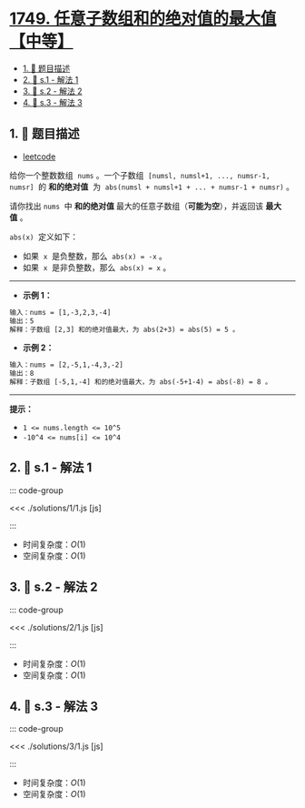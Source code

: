 # [1749. 任意子数组和的绝对值的最大值【中等】](https://github.com/tnotesjs/TNotes.leetcode/tree/main/notes/1749.%20%E4%BB%BB%E6%84%8F%E5%AD%90%E6%95%B0%E7%BB%84%E5%92%8C%E7%9A%84%E7%BB%9D%E5%AF%B9%E5%80%BC%E7%9A%84%E6%9C%80%E5%A4%A7%E5%80%BC%E3%80%90%E4%B8%AD%E7%AD%89%E3%80%91)

<!-- region:toc -->

- [1. 📝 题目描述](#1--题目描述)
- [2. 🎯 s.1 - 解法 1](#2--s1---解法-1)
- [3. 🎯 s.2 - 解法 2](#3--s2---解法-2)
- [4. 🎯 s.3 - 解法 3](#4--s3---解法-3)

<!-- endregion:toc -->

## 1. 📝 题目描述

- [leetcode](https://leetcode.cn/problems/maximum-absolute-sum-of-any-subarray/)

给你一个整数数组  `nums` 。一个子数组  `[numsl, numsl+1, ..., numsr-1, numsr]`  的 **和的绝对值**  为  `abs(numsl + numsl+1 + ... + numsr-1 + numsr)` 。

请你找出 `nums`  中 **和的绝对值** 最大的任意子数组（**可能为空**），并返回该 **最大值** 。

`abs(x)`  定义如下：

- 如果  `x`  是负整数，那么  `abs(x) = -x` 。
- 如果  `x`  是非负整数，那么  `abs(x) = x` 。

---

- **示例 1：**

```txt
输入：nums = [1,-3,2,3,-4]
输出：5
解释：子数组 [2,3] 和的绝对值最大，为 abs(2+3) = abs(5) = 5 。
```

- **示例 2：**

```txt
输入：nums = [2,-5,1,-4,3,-2]
输出：8
解释：子数组 [-5,1,-4] 和的绝对值最大，为 abs(-5+1-4) = abs(-8) = 8 。
```

---

**提示：**

- `1 <= nums.length <= 10^5`
- `-10^4 <= nums[i] <= 10^4`

## 2. 🎯 s.1 - 解法 1

::: code-group

<<< ./solutions/1/1.js [js]

:::

- 时间复杂度：$O(1)$
- 空间复杂度：$O(1)$

## 3. 🎯 s.2 - 解法 2

::: code-group

<<< ./solutions/2/1.js [js]

:::

- 时间复杂度：$O(1)$
- 空间复杂度：$O(1)$

## 4. 🎯 s.3 - 解法 3

::: code-group

<<< ./solutions/3/1.js [js]

:::

- 时间复杂度：$O(1)$
- 空间复杂度：$O(1)$
